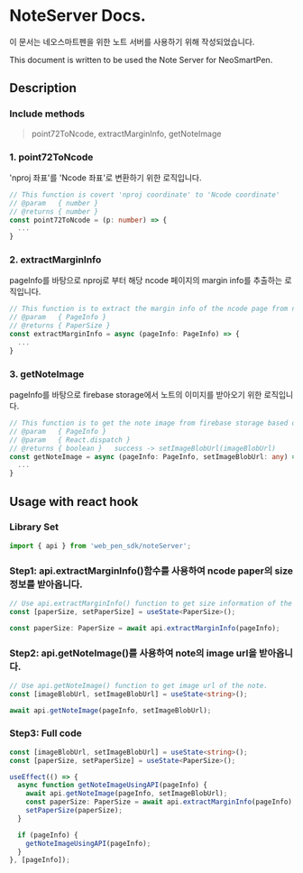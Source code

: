 # NoteServer Docs. 
<p>이 문서는 네오스마트펜을 위한 노트 서버를 사용하기 위해 작성되었습니다.</p>
<p>This document is written to be used the Note Server for NeoSmartPen.</p>

## Description
### Include methods
> point72ToNcode, extractMarginInfo, getNoteImage

### 1. point72ToNcode
'nproj 좌표'를 'Ncode 좌표'로 변환하기 위한 로직입니다.
```typescript
// This function is covert 'nproj coordinate' to 'Ncode coordinate'
// @param   { number }
// @returns { number }
const point72ToNcode = (p: number) => {
  ...
}
```

### 2. extractMarginInfo
pageInfo를 바탕으로 nproj로 부터 해당 ncode 페이지의 margin info를 추출하는 로직입니다.
```typescript
// This function is to extract the margin info of the ncode page from nproj based on pageInfo.
// @param   { PageInfo }
// @returns { PaperSize }
const extractMarginInfo = async (pageInfo: PageInfo) => {
  ...
}
```

### 3. getNoteImage
pageInfo를 바탕으로 firebase storage에서 노트의 이미지를 받아오기 위한 로직입니다.
```typescript
// This function is to get the note image from firebase storage based on pageInfo.
// @param   { PageInfo }
// @param   { React.dispatch }
// @returns { boolean }   success -> setImageBlobUrl(imageBlobUrl)
const getNoteImage = async (pageInfo: PageInfo, setImageBlobUrl: any) => {
  ...
}
```

## Usage with react hook
### Library Set
```typescript
import { api } from 'web_pen_sdk/noteServer';
```

### Step1: api.extractMarginInfo()함수를 사용하여 ncode paper의 size 정보를 받아옵니다.
```typescript
// Use api.extractMarginInfo() function to get size information of the ncode paper.
const [paperSize, setPaperSize] = useState<PaperSize>();

const paperSize: PaperSize = await api.extractMarginInfo(pageInfo);
```

### Step2: api.getNoteImage()를 사용하여 note의 image url을 받아옵니다.
```typescript
// Use api.getNoteImage() function to get image url of the note.
const [imageBlobUrl, setImageBlobUrl] = useState<string>();

await api.getNoteImage(pageInfo, setImageBlobUrl);
```

### Step3: Full code 
```typescript
const [imageBlobUrl, setImageBlobUrl] = useState<string>();
const [paperSize, setPaperSize] = useState<PaperSize>();

useEffect(() => {
  async function getNoteImageUsingAPI(pageInfo) {
    await api.getNoteImage(pageInfo, setImageBlobUrl);
    const paperSize: PaperSize = await api.extractMarginInfo(pageInfo);
    setPaperSize(paperSize);
  }

  if (pageInfo) {
    getNoteImageUsingAPI(pageInfo);
  }
}, [pageInfo]);
```